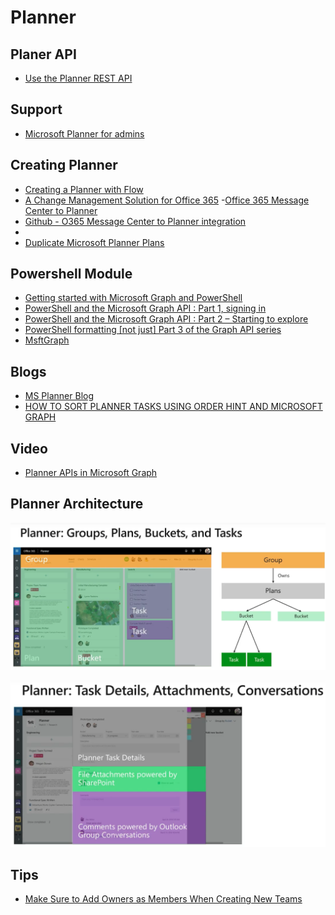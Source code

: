 # Planner

## Planer API

- [Use the Planner REST API](https://docs.microsoft.com/en-us/graph/api/resources/planner-overview?view=graph-rest-1.0)

## Support

- [Microsoft Planner for admins](https://support.office.com/en-us/article/microsoft-planner-for-admins-9652e4c7-48e3-4dad-9e71-0c783ec3d0f8#bkmk_howdoiturnoffplannerformyrganization)

## Creating Planner

- [Creating a Planner with Flow](https://daytodaydynamics365.com/creating-a-planner-plan-from-a-d365-psa-project-with-flow/)
- [A Change Management Solution for Office 365](https://techcommunity.microsoft.com/t5/Planner-Blog/Microsoft-Planner-A-Change-Management-Solution-for-Office-365/ba-p/362360)
-[Office 365 Message Center to Planner](https://techcommunity.microsoft.com/t5/Planner-Blog/Office-365-Message-Center-to-Planner-PowerShell-walk-through-amp/ba-p/362363)
- [Github - O365 Message Center to Planner integration](https://github.com/LunchWithaLens/R-CSA325)
- [](https://www.scconfigmgr.com/2019/06/06/powershell-module-for-microsoft-planner/)
- [Duplicate Microsoft Planner Plans](https://lazyadmin.nl/powershell/duplicate-microsoft-planner-plan/)

## Powershell Module

- [Getting started with Microsoft Graph and PowerShell](https://www.lee-ford.co.uk/getting-started-with-microsoft-graph-with-powershell/)
- [PowerShell and the Microsoft Graph API : Part 1, signing in](https://jamesone111.wordpress.com/2019/02/28/powershell-and-microsoft-graph-api-part-1-signing-in/)
- [PowerShell and the Microsoft Graph API : Part 2 – Starting to explore](https://jamesone111.wordpress.com/2019/03/03/powershell-and-the-microsoft-graph-api-part-2-starting-to-explore/)
- [PowerShell formatting [not just] Part 3 of the Graph API series](https://jamesone111.wordpress.com/2019/03/06/powershell-formatting-not-just-part-3-of-the-graph-api-series/)
- [MsftGraph](https://www.powershellgallery.com/packages/MSFTGraph/1.0.1)

## Blogs

- [MS Planner Blog](https://techcommunity.microsoft.com/t5/Planner-Blog/bg-p/PlannerBlog)
- [HOW TO SORT PLANNER TASKS USING ORDER HINT AND MICROSOFT GRAPH](https://laurakokkarinen.com/how-to-sort-tasks-using-planner-order-hint-and-microsoft-graph/)

## Video

- [Planner APIs in Microsoft Graph](https://www.youtube.com/watch?v=YmYVhfRBicg)

## Planner Architecture

![Architecture](../assets/images/Planner-Overview-1.png)

![Architecture](../assets/images/Planner-Overview-2.png)

## Tips

- [Make Sure to Add Owners as Members When Creating New Teams](https://office365itpros.com/2018/11/23/creating-teams-powershell/)